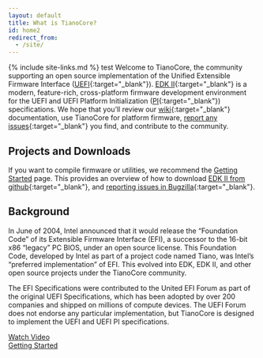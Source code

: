 ```yaml
---
layout: default
title: What is TianoCore?
id: home2
redirect_from:
  - /site/
---
```

{% include site-links.md %}
test
Welcome to TianoCore, the community supporting an open source implementation of the Unified Extensible Firmware Interface ([UEFI]({{wiki}}/UEFI){:target="_blank"}). [EDK II]({{wiki}}/EDK-II){:target="_blank"} is a modern, feature-rich, cross-platform firmware development environment for the UEFI and UEFI Platform Initialization ([PI]({{wiki}}/PI){:target="_blank"}) specifications. We hope that you’ll review our [wiki]({{wiki}}){:target="_blank"} documentation, use TianoCore for platform firmware, [report any issues]({{wiki}}/Reporting-Issues){:target="_blank"} you find, and contribute to the community.

## Projects and Downloads
If you want to compile firmware or utilities, we recommend the [Getting Started]({{baseurl}}/getting-started.html) page. This provides an overview of how to download [EDK II from github]({{wiki}}/Getting-Started-with-EDK-II){:target="_blank"}, and [reporting issues in Bugzilla]({{wiki}}/Reporting-Issues){:target="_blank"}.

## Background
In June of 2004, Intel announced that it would release the “Foundation Code” of its Extensible Firmware Interface (EFI), a successor to the 16-bit x86 “legacy” PC BIOS, under an open source license. This Foundation Code, developed by Intel as part of a project code named Tiano, was Intel’s “preferred implementation” of EFI. This evolved into EDK, EDK II, and other open source projects under the TianoCore community.

The EFI Specifications were contributed to the United EFI Forum as part of the original UEFI Specifications, which has been adopted by over 200 companies and shipped on millions of compute devices. The UEFI Forum does not endorse any particular implementation, but TianoCore is designed to implement the UEFI and UEFI PI specifications.

<div class="tcFrontPageButtons">
<a href="https://youtu.be/NAJ5Iwxzx_Y" target="_blank"><div class="tcButton">Watch Video</div></a>
<a href="{{baseurl}}/getting-started.html"><div class="tcButton">Getting Started</div></a>
</div>
